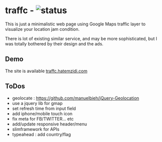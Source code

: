 # traffc - ![status](https://codeship.com/projects/e90f5b40-c196-0132-3cad-3eb2295b72b3/status?branch=master)

This is just a minimalistic web page using Google Maps traffic layer to visualize your location jam condition.

There is lot of existing similar service, and may be more sophisticated, but I was totally bothered by their design and the ads.


## Demo
The site is available [traffc.hatemzidi.com](http://traffc.hatemzidi.com/)

## ToDos
- geolocate : https://github.com/manuelbieh/jQuery-Geolocation
- use a jquery lib for gmap
- set refresh time from input field
- add iphone/mobile touch icon
- fix meta for FB/TWITTER... etc
- add/update responsive header/menu
- slimframework for APIs
- typeahead : add country/flag
